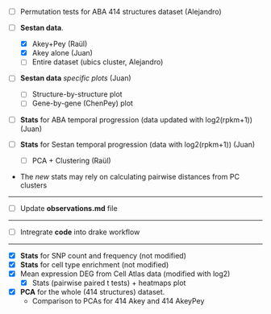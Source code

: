 
- [ ] Permutation tests for ABA 414 structures dataset (Alejandro)

- [ ] **Sestan data**.
    + [X] Akey+Pey (Raül)
    + [X] Akey alone (Juan)
    + [ ] Entire dataset (ubics cluster, Alejandro)
    
 - [ ] **Sestan data** *specific plots* (Juan)
    + [ ] Structure-by-structure plot
    + [ ] Gene-by-gene (ChenPey) plot
  
- [ ] **Stats** for ABA temporal progression (data updated with log2(rpkm+1)) (Juan)

- [ ] **Stats** for Sestan temporal progression (data with log2(rpkm+1))  (Juan)
  + [ ] PCA + Clustering (Raül)
  
* The *new* stats may rely on calculating pairwise distances from PC clusters 
  
----  
  
- [ ] Update **observations.md** file


--- 
  
- [ ] Intregrate **code** into drake workflow


--- 

- [X] **Stats** for SNP count and frequency (not modified)
- [X] **Stats** for cell type enrichment (not modified)
- [X] Mean expression DEG from Cell Atlas data (modified with log2)
  + [X] Stats (pairwise paired t tests) + heatmaps plot
  
- [X] **PCA** for the whole (414 structures) dataset.
  + Comparison to PCAs for 414 Akey and 414 AkeyPey  
  


